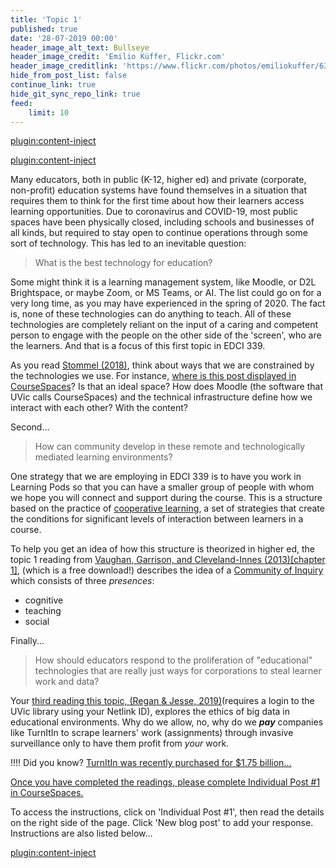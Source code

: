 ```yaml
---
title: 'Topic 1'
published: true
date: '28-07-2019 00:00'
header_image_alt_text: Bullseye
header_image_credit: 'Emilio Küffer, Flickr.com'
header_image_creditlink: 'https://www.flickr.com/photos/emiliokuffer/6384294717/'
hide_from_post_list: false
continue_link: true
hide_git_sync_repo_link: true
feed:
    limit: 10
---
```


[plugin:content-inject](_important-reminders)

[plugin:content-inject](_class-preparations)

Many educators, both in public (K-12, higher ed) and private (corporate, non-profit) education systems have found themselves in a situation that requires them to think for the first time about how their learners access learning opportunities. Due to coronavirus and COVID-19, most public spaces have been physically closed, including schools and businesses of all kinds, but required to stay open to continue operations through some sort of technology. This has led to an inevitable question:

> What is the best technology for education?

Some might think it is a learning management system, like Moodle, or D2L Brightspace, or maybe Zoom, or MS Teams, or AI. The list could go on for a very long time, as you may have experienced in the spring of 2020. The fact is, none of these technologies can do anything to teach. All of these technologies are completely reliant on the input of a caring and competent person to engage with the people on the other side of the 'screen', who are the learners. And that is a focus of this first topic in EDCI 339.

As you read [Stommel (2018)](https://criticaldigitalpedagogy.pressbooks.com/chapter/learning-is-not-a-mechanism/), think about ways that we are constrained by the technologies we use. For instance, [where is this post displayed in CourseSpaces](https://coursespaces.uvic.ca)? Is that an ideal space? How does Moodle (the software that UVic calls CourseSpaces) and the technical infrastructure define how we interact with each other? With the content?

Second...

> How can community develop in these remote and technologically mediated learning environments?

One strategy that we are employing in EDCI 339 is to have you work in Learning Pods so that you can have a smaller group of people with whom we hope you will connect and support during the course. This is a structure based on the practice of [cooperative learning](http://www.co-operation.org/what-is-cooperative-learning/), a set of strategies that create the conditions for significant levels of interaction between learners in a course.

To help you get an idea of how this structure is theorized in higher ed, the topic 1 reading from [Vaughan, Garrison, and Cleveland-Innes (2013)[chapter 1]](http://www.aupress.ca/index.php/books/120229), (which is a free download!) describes the idea of a [Community of Inquiry](https://coi.athabascau.ca/coi-model/) which consists of three *presences*:
- cognitive
- teaching
- social

Finally...

> How should educators respond to the proliferation of "educational" technologies that are really just ways for corporations to steal learner work and data?

Your [third reading this topic, (Regan & Jesse, 2019)](http://link.springer.com/10.1007/s10676-018-9492-2)(requires a login to the UVic library using your Netlink ID), explores the ethics of big data in educational environments. Why do we allow, no, why do we ***pay*** companies like TurnItIn to scrape learners' work (assignments) through invasive surveillance only to have them profit from *your* work.

!!!! Did you know? [TurnItIn was recently purchased for $1.75 billion...](https://econproph.com/2019/03/12/thats-no-plagiarism-checker/)

[Once you have completed the readings, please complete Individual Post #1 in CourseSpaces.](https://coursespaces.uvic.ca)

To access the instructions, click on 'Individual Post #1', then read the details on the right side of the page. Click 'New blog post' to add your response. Instructions are also listed below...

[plugin:content-inject](_ip1-instructions)
